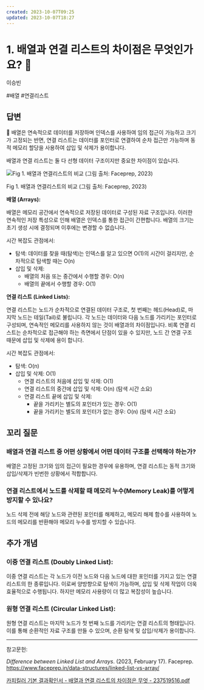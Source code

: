```yaml
---
created: 2023-10-07T09:25
updated: 2023-10-07T18:27
---
```

# 1. 배열과 연결 리스트의 차이점은 무엇인가요? 🚀

이승빈

#배열 #연결리스트

## 답변

<aside>
📌 배열은 연속적으로 데이터를 저장하며 인덱스를 사용하여 임의 접근이 가능하고 크기가 고정되는 반면, 연결 리스트는 데이터를 포인터로 연결하여 순차 접근만 가능하며 동적 메모리 할당을 사용하여 삽입 및 삭제가 용이합니다.

</aside>

배열과 연결 리스트는 둘 다 선형 데이터 구조이지만 중요한 차이점이 있습니다.

![Fig 1. 배열과 연결리스트의 비교 (그림 출처: Faceprep, 2023)](Untitled%2012.png)

Fig 1. 배열과 연결리스트의 비교 (그림 출처: Faceprep, 2023)

**배열 (Arrays):**

배열은 메모리 공간에서 연속적으로 저장된 데이터로 구성된 자료 구조입니다. 이러한 연속적인 저장 특성으로 인해 배열은 인덱스를 통한 접근이 간편합니다. 배열의 크기는 초기 생성 시에 결정되며 이후에는 변경할 수 없습니다.

시간 복잡도 관점에서:

- 탐색: 데이터를 찾을 때(탐색)는 인덱스를 알고 있으면 O(1)의 시간이 걸리지만, 순차적으로 탐색할 때는 O(n)
- 삽입 및 삭제:
    - 배열의 처음 또는 중간에서 수행할 경우: O(n)
    - 배열의 끝에서 수행할 경우: O(1)

**연결 리스트 (Linked Lists):**

연결 리스트는 노드가 순차적으로 연결된 데이터 구조로, 첫 번째는 헤드(Head)로, 마지막 노드는 테일(Tail)로 불립니다. 각 노드는 데이터와 다음 노드를 가리키는 포인터로 구성되며, 연속적인 메모리를 사용하지 않는 것이 배열과의 차이점입니다. 비록 연결 리스트는 순차적으로 접근해야 하는 측면에서 단점이 있을 수 있지만, 노드 간 연결 구조 때문에 삽입 및 삭제에 용이 합니다.

시간 복잡도 관점에서:

- 탐색: O(n)
- 삽입 및 삭제: O(1)
    - 연결 리스트의 처음에 삽입 및 삭제: O(1)
    - 연결 리스트의 중간에 삽입 및 삭제: O(n) (탐색 시간 소요)
    - 연결 리스트 끝에 삽입 및 삭제:
        - 끝을 가리키는 별도의 포인터가 있는 경우: O(1)
        - 끝을 가리키는 별도의 포인터가 없는 경우: O(n) (탐색 시간 소요)

## **꼬리 질문**

### 배열과 연결 리스트 중 어떤 상황에서 어떤 데이터 구조를 선택해야 하는가?

배열은 고정된 크기와 임의 접근이 필요한 경우에 유용하며, 연결 리스트는 동적 크기와 삽입/삭제가 빈번한 상황에서 적합합니다.

### 연결 리스트에서 노드를 삭제할 때 메모리 누수(Memory Leak)를 어떻게 방지할 수 있나요?

노드 삭제 전에 해당 노드와 관련된 포인터를 해제하고, 메모리 해제 함수를 사용하여 노드의 메모리를 반환해야 메모리 누수를 방지할 수 있습니다.

## 추가 개념

### ****이중 연결 리스트 (Doubly Linked List):****

이중 연결 리스트는 각 노드가 이전 노드와 다음 노드에 대한 포인터를 가지고 있는 연결 리스트의 한 종류입니다. 이로써 양방향으로 탐색이 가능하며, 삽입 및 삭제 작업이 더욱 효율적으로 수행됩니다. 하지만 메모리 사용량이 더 많고 복잡성이 높습니다.

### ****원형 연결 리스트 (Circular Linked List):****

원형 연결 리스트는 마지막 노드가 첫 번째 노드를 가리키는 연결 리스트의 형태입니다. 이를 통해 순환적인 자료 구조를 만들 수 있으며, 순환 탐색 및 삽입/삭제가 용이합니다.

---

참고문헌:

*Difference between Linked List and Arrays*. (2023, February 17). Faceprep. https://www.faceprep.in/data-structures/linked-list-vs-array/

[카피킬러 기본 결과확인서 - 배열과 연결 리스트의 차이점은 무엇 - 237519516.pdf](%25E1%2584%258F%25E1%2585%25A1%25E1%2584%2591%25E1%2585%25B5%25E1%2584%258F%25E1%2585%25B5%25E1%2586%25AF%25E1%2584%2585%25E1%2585%25A5_%25E1%2584%2580%25E1%2585%25B5%25E1%2584%2587%25E1%2585%25A9%25E1%2586%25AB_%25E1%2584%2580%25E1%2585%25A7%25E1%2586%25AF%25E1%2584%2580%25E1%2585%25AA%25E1%2584%2592%25E1%2585%25AA%25E1%2586%25A8%25E1%2584%258B%25E1%2585%25B5%25E1%2586%25AB%25E1%2584%2589%25E1%2585%25A5_-_%25E1%2584%2587%25E1%2585%25A2%25E1%2584%258B%25E1%2585%25A7%25E1%2586%25AF%25E1%2584%2580%25E1%2585%25AA_%25E1%2584%258B%25E1%2585%25A7%25E1%2586%25AB%25E1%2584%2580%25E1%2585%25A7%25E1%2586%25AF_%25E1%2584%2585%25E1%2585%25B5%25E1%2584%2589%25E1%2585%25B3%25E1%2584%2590%25E1%2585%25B3%25E1%2584%258B%25E1%2585%25B4_%25E1%2584%258E%25E1%2585%25A1%25E1%2584%258B%25E1%2585%25B5%25E1%2584%258C%25E1%2585%25A5%25E1%2586%25B7%25E1%2584%258B%25E1%2585%25B3%25E1%2586%25AB_%25E1%2584%2586%25E1%2585%25AE%25E1%2584%258B%25E1%2585%25A5%25E1%2586%25BA_-_237519516.pdf)
